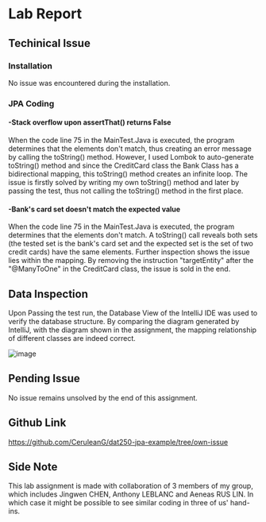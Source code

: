 # Lab Report
## Techinical Issue 
### Installation
No issue was encountered during the installation.
### JPA Coding
#### -Stack overflow upon assertThat() returns False
When the code line 75 in the MainTest.Java is executed, the program determines that the elements don't match, thus creating an error message by calling the toString() method. However, I used Lombok to auto-generate toString() method and since the CreditCard class the Bank Class has a bidirectional mapping, this toString() method creates an infinite loop.
The issue is firstly solved by writing my own toString() method and later by passing the test, thus not calling the toString() method in the first place.
#### -Bank's card set doesn't match the expected value
When the code line 75 in the MainTest.Java is executed, the program determines that the elements don't match. A toString() call reveals both sets (the tested set is the bank's card set and the expected set is the set of two credit cards) have the same elements.
Further inspection shows the issue lies within the mapping. By removing the instruction "targetEntity" after the "@ManyToOne" in the CreditCard class, the issue is sold in the end.
## Data Inspection
Upon Passing the test run, the Database View of the IntelliJ IDE was used to verify the database structure. By comparing the diagram generated by IntelliJ, with the diagram shown in the assignment, the mapping relationship of different classes are indeed correct.

![image](https://user-images.githubusercontent.com/84096851/190249710-e767bf19-2de4-4062-bc96-dd4ffb13aaf6.png)

## Pending Issue
No issue remains unsolved by the end of this assignment.
## Github Link
https://github.com/CeruleanG/dat250-jpa-example/tree/own-issue
## Side Note
This lab assignment is made with collaboration of 3 members of my group, which includes Jingwen CHEN, Anthony LEBLANC and Aeneas RUS LIN. In which case it might be possible to see similar coding in three of us' hand-ins.
